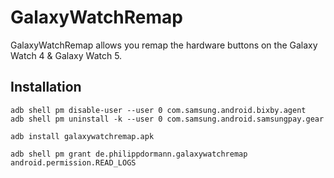 # GalaxyWatchRemap

GalaxyWatchRemap allows you remap the hardware buttons on the Galaxy Watch 4 & Galaxy Watch 5.

## Installation
```
adb shell pm disable-user --user 0 com.samsung.android.bixby.agent
adb shell pm uninstall -k --user 0 com.samsung.android.samsungpay.gear
```
```
adb install galaxywatchremap.apk
```
```
adb shell pm grant de.philippdormann.galaxywatchremap android.permission.READ_LOGS
```
